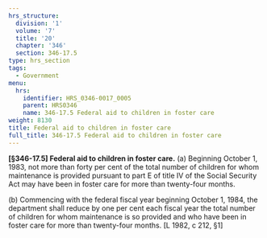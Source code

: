 ```yaml
---
hrs_structure:
  division: '1'
  volume: '7'
  title: '20'
  chapter: '346'
  section: 346-17.5
type: hrs_section
tags:
  - Government
menu:
  hrs:
    identifier: HRS_0346-0017_0005
    parent: HRS0346
    name: 346-17.5 Federal aid to children in foster care
weight: 8130
title: Federal aid to children in foster care
full_title: 346-17.5 Federal aid to children in foster care
---
```

**[§346-17.5] Federal aid to children in foster care.** (a) Beginning October 1, 1983, not more than forty per cent of the total number of children for whom maintenance is provided pursuant to part E of title IV of the Social Security Act may have been in foster care for more than twenty-four months.

(b) Commencing with the federal fiscal year beginning October 1, 1984, the department shall reduce by one per cent each fiscal year the total number of children for whom maintenance is so provided and who have been in foster care for more than twenty-four months. [L 1982, c 212, §1]